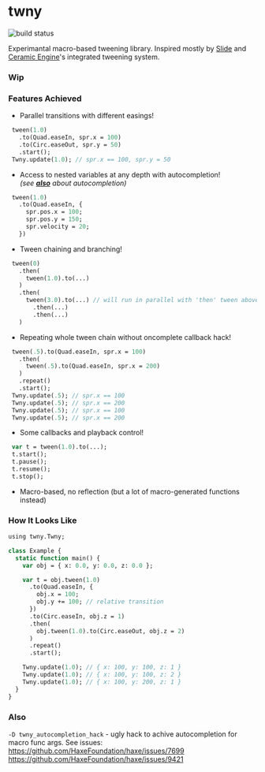 # twny

![build status](https://github.com/deepcake/twny/actions/workflows/build.yml/badge.svg)

Experimantal macro-based tweening library.
Inspired mostly by [Slide](https://github.com/AndreiRudenko/slide) and [Ceramic Engine](https://github.com/ceramic-engine/ceramic)'s integrated tweening system.

### Wip

### Features Achieved
 - Parallel transitions with different easings!  
 ```haxe
  tween(1.0)
    .to(Quad.easeIn, spr.x = 100)
    .to(Circ.easeOut, spr.y = 50)
    .start();
  Twny.update(1.0); // spr.x == 100, spr.y = 50
 ```
 - Access to nested variables at any depth with autocompletion!  
 _(see [**also**](#also) about autocompletion)_
 ```haxe
  tween(1.0)
    .to(Quad.easeIn, {
      spr.pos.x = 100;
      spr.pos.y = 150;
      spr.velocity = 20;
    })
 ```
 - Tween chaining and branching!  
 ```haxe
  tween(0)
    .then(
      tween(1.0).to(...)
    )
    .then(
      tween(3.0).to(...) // will run in parallel with 'then' tween above
        .then(...)
        .then(...)
    )
 ```
 - Repeating whole tween chain without oncomplete callback hack!  
 ```haxe
  tween(.5).to(Quad.easeIn, spr.x = 100)
    .then(
      tween(.5).to(Quad.easeIn, spr.x = 200)
    )
    .repeat()
    .start();
  Twny.update(.5); // spr.x == 100
  Twny.update(.5); // spr.x == 200
  Twny.update(.5); // spr.x == 100
  Twny.update(.5); // spr.x == 200
 ```
 - Some callbacks and playback control!  
 ```haxe
  var t = tween(1.0).to(...);
  t.start();
  t.pause();
  t.resume();
  t.stop();
 ```
 - Macro-based, no reflection (but a lot of macro-generated functions instead)  

### How It Looks Like
```haxe
using twny.Twny;

class Example {
  static function main() {
    var obj = { x: 0.0, y: 0.0, z: 0.0 };

    var t = obj.tween(1.0)
      .to(Quad.easeIn, {
        obj.x = 100;
        obj.y += 100; // relative transition
      })
      .to(Circ.easeIn, obj.z = 1)
      .then(
        obj.tween(1.0).to(Circ.easeOut, obj.z = 2)
      )
      .repeat()
      .start();

    Twny.update(1.0); // { x: 100, y: 100, z: 1 }
    Twny.update(1.0); // { x: 100, y: 100, z: 2 }
    Twny.update(1.0); // { x: 100, y: 200, z: 1 }
  }
}
```

### Also
`-D twny_autocompletion_hack` - ugly hack to achive autocompletion for macro func args. See issues:  
https://github.com/HaxeFoundation/haxe/issues/7699  
https://github.com/HaxeFoundation/haxe/issues/9421  
